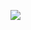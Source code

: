 <html>
  
  <figure>
   <img src="https://www.google.com/imgres?q=d%C3%A9grad%C3%A9%20bleu%20vert&imgurl=https%3A%2F%2Fpreviews.123rf.com%2Fimages%2Fsd10686%2Fsd106861603%2Fsd10686160300088%2F53635614-fond-vert-d%25C3%25A9grad%25C3%25A9-bleu-vert-polygone-g%25C3%25A9om%25C3%25A9trique-polygone-abstrait-illustration.jpg&imgrefurl=https%3A%2F%2Ffr.123rf.com%2Fphoto_53635614_fond-vert-d%25C3%25A9grad%25C3%25A9-bleu-vert-polygone-g%25C3%25A9om%25C3%25A9trique-polygone-abstrait-illustration.html&docid=IKVOuhsYApB2lM&tbnid=h87QBvsfbXzAqM&vet=12ahUKEwj005fq-7GHAxWGUKQEHb0sBecQM3oECHkQAA..i&w=1300&h=752&hcb=2&ved=2ahUKEwj005fq-7GHAxWGUKQEHb0sBecQM3oECHkQAA" />
 </figure>
  
    
 
  
   
  
  
 

 </html>
  

  



 
  
  

 
  




